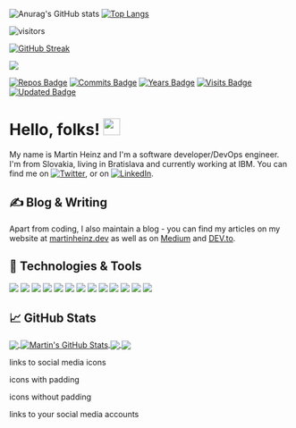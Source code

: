 
![Anurag's GitHub stats](https://github-readme-stats.vercel.app/api?username=fikrimulya23&count_private=true&theme=midnight-purple&show_icons=true)
[![Top Langs](https://github-readme-stats.vercel.app/api/top-langs/?username=fikrimulya23&layout=compact&langs_count=8)](https://github.com/fikrimulya23/ReadMe)

![visitors](https://visitor-badge.glitch.me/badge?page_id=fikrimulya23&left_color=grey&right_color=purple)


[![GitHub Streak](https://github-readme-streak-stats.herokuapp.com/?user=fikrimulya23&theme=graywhite)](https://git.io/streak-stats)


![](https://media0.giphy.com/media/aNqEFrYVnsS52/giphy.gif?cid=790b7611b99dd0a049f5bd3eac026b6c064f29e11c22ff66&rid=giphy.gif&ct=gf)

[![Repos Badge](https://badges.pufler.dev/repos/fikrimulya23)](https://badges.pufler.dev)
[![Commits Badge](https://badges.pufler.dev/commits/monthly/fikrimulya23)](https://badges.pufler.dev)
[![Years Badge](https://badges.pufler.dev/years/fikrimulya23)](https://badges.pufler.dev)
[![Visits Badge](https://badges.pufler.dev/visits/fikrimulya23/fikrimulya23)](https://badges.pufler.dev)
[![Updated Badge](https://badges.pufler.dev/updated/fikrimulya23/fikrimulya23)](https://badges.pufler.dev)

# Hello, folks! <img src="https://raw.githubusercontent.com/MartinHeinz/MartinHeinz/master/wave.gif" width="30px">

My name is Martin Heinz and I'm a software developer/DevOps engineer. I'm from Slovakia, living in Bratislava and currently working at IBM. You can find me on [![Twitter][1.2]][1],  or on [![LinkedIn][3.2]][3].

## &#x270d; Blog & Writing

Apart from coding, I also maintain a blog - you can find my articles on my website at [martinheinz.dev](https://martinheinz.dev/) as well as on [Medium](https://medium.com/@martin.heinz) and [DEV.to](https://dev.to/martinheinz).

## 🔧 Technologies & Tools
![](https://img.shields.io/badge/OS-Linux-informational?style=flat&logo=linux&logoColor=white&color=2bbc8a)
![](https://img.shields.io/badge/Editor-IntelliJ_IDEA-informational?style=flat&logo=intellij-idea&logoColor=white&color=2bbc8a)
![](https://img.shields.io/badge/Code-Python-informational?style=flat&logo=python&logoColor=white&color=2bbc8a)
![](https://img.shields.io/badge/Code-JavaScript-informational?style=flat&logo=javascript&logoColor=white&color=2bbc8a)
![](https://img.shields.io/badge/Code-Golang-informational?style=flat&logo=go&logoColor=white&color=2bbc8a)
![](https://img.shields.io/badge/Code-Make-informational?style=flat&logo=cmake&logoColor=white&color=2bbc8a)
![](https://img.shields.io/badge/Code-Vue-informational?style=flat&logo=vue.js&logoColor=white&color=2bbc8a)
![](https://img.shields.io/badge/Shell-Bash-informational?style=flat&logo=gnu-bash&logoColor=white&color=2bbc8a)
![](https://img.shields.io/badge/Tools-PostgreSQL-informational?style=flat&logo=postgresql&logoColor=white&color=2bbc8a)
![](https://img.shields.io/badge/Tools-Docker-informational?style=flat&logo=docker&logoColor=white&color=2bbc8a)
![](https://img.shields.io/badge/Tools-Kubernetes-informational?style=flat&logo=kubernetes&logoColor=white&color=2bbc8a)
![](https://img.shields.io/badge/Tools-Red_Hat_OpenShift-informational?style=flat&logo=red-hat-open-shift&logoColor=white&color=2bbc8a)
![](https://img.shields.io/badge/Cloud-Digital_Ocean-informational?style=flat&logo=digitalocean&logoColor=white&color=2bbc8a)

## &#x1f4c8; GitHub Stats

<a href="https://github.com/Fikrimulya23/Fikrimulya23">
  <img align="center" src="https://github-readme-stats.vercel.app/api/top-langs/?username=Fikrimulya23&hide=java,html,tex&title_color=ffffff&text_color=c9cacc&icon_color=2bbc8a&bg_color=1d1f21&langs_count=3" />
</a>
<a href="https://github.com/Fikrimulya23/Fikrimulya23">
  <img align="center" src="https://github-readme-stats.vercel.app/api?username=Fikrimulya23&show_icons=true&line_height=27&count_private=true&title_color=ffffff&text_color=c9cacc&icon_color=2bbc8a&bg_color=1d1f21" alt="Martin's GitHub Stats" />
</a>

<a href="https://github.com/Fikrimulya23/python-project-blueprint">
  <img align="center" src="https://github-readme-stats.vercel.app/api/pin/?username=Fikrimulya23&repo=python-project-blueprint&title_color=ffffff&text_color=c9cacc&icon_color=2bbc8a&bg_color=1d1f21" />
</a>


<a href="https://github.com/Fikrimulya23/go-project-blueprint">
  <img align="center" src="https://github-readme-stats.vercel.app/api/pin/?username=Fikrimulya23&repo=go-project-blueprint&title_color=ffffff&text_color=c9cacc&icon_color=2bbc8a&bg_color=1d1f21" />
</a>    

links to social media icons

icons with padding

[1.1]: http://i.imgur.com/tXSoThF.png (twitter icon with padding)
[2.1]: http://i.imgur.com/0o48UoR.png (github icon with padding)

icons without padding

[1.2]: http://i.imgur.com/wWzX9uB.png (twitter icon without padding)
[2.2]: http://i.imgur.com/9I6NRUm.png (github icon without padding)
[3.2]: https://raw.githubusercontent.com/Fikrimulya23/Fikrimulya23/master/linkedin-3-16.png (LinkedIn icon without padding)


links to your social media accounts

[1]: https://twitter.com/Martin_Heinz_
[2]: https://github.com/Fikrimulya23
[3]: https://www.linkedin.com/in/heinz-martin/

<!-- 
Resources
Icons: https://simpleicons.org/
GitHub Stats: https://github.com/anuraghazra/github-readme-stats
Emojis: https://emojipedia.org/emoji/
HTML Emojis: https://www.fileformat.info/index.html
Shields: https://shields.io/
Awesome GitHub Profile README: https://github.com/abhisheknaiidu/awesome-github-profile-readme -->
